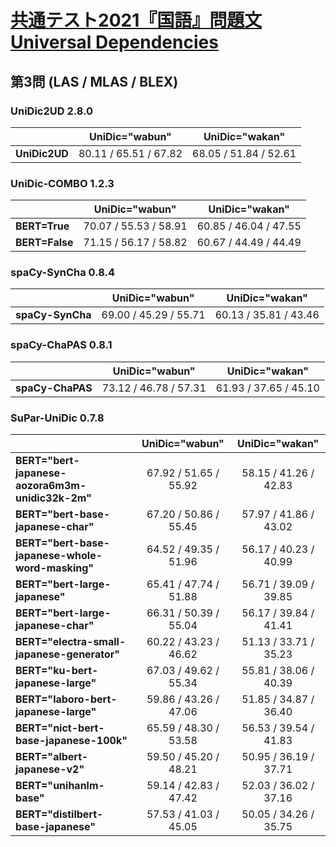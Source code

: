 [共通テスト2021『国語』問題文Universal Dependencies](https://github.com/KoichiYasuoka/UD-KyotsuTest2021Kokugo)
====

## 第3問 (LAS / MLAS / BLEX)

### UniDic2UD 2.8.0

|   |UniDic="wabun"|UniDic="wakan"|
|---|:------------:|:------------:|
|**UniDic2UD**|80.11 / 65.51 / 67.82|68.05 / 51.84 / 52.61|

### UniDic-COMBO 1.2.3

|   |UniDic="wabun"|UniDic="wakan"|
|---|:------------:|:------------:|
|**BERT=True** |70.07 / 55.53 / 58.91|60.85 / 46.04 / 47.55|
|**BERT=False**|71.15 / 56.17 / 58.82|60.67 / 44.49 / 44.49|

### spaCy-SynCha 0.8.4

|   |UniDic="wabun"|UniDic="wakan"|
|---|:------------:|:------------:|
|**spaCy-SynCha**|69.00 / 45.29 / 55.71|60.13 / 35.81 / 43.46|

### spaCy-ChaPAS 0.8.1

|   |UniDic="wabun"|UniDic="wakan"|
|---|:------------:|:------------:|
|**spaCy-ChaPAS**|73.12 / 46.78 / 57.31|61.93 / 37.65 / 45.10|

### SuPar-UniDic 0.7.8

|   |UniDic="wabun"|UniDic="wakan"|
|---|:------------:|:------------:|
|**BERT="bert-japanese-aozora6m3m-unidic32k-2m"**|67.92 / 51.65 / 55.92|58.15 / 41.26 / 42.83|
|**BERT="bert-base-japanese-char"**|67.20 / 50.86 / 55.45|57.97 / 41.86 / 43.02|
|**BERT="bert-base-japanese-whole-word-masking"**|64.52 / 49.35 / 51.96|56.17 / 40.23 / 40.99|
|**BERT="bert-large-japanese"**|65.41 / 47.74 / 51.88|56.71 / 39.09 / 39.85|
|**BERT="bert-large-japanese-char"**|66.31 / 50.39 / 55.04|56.17 / 39.84 / 41.41|
|**BERT="electra-small-japanese-generator"**|60.22 / 43.23 / 46.62|51.13 / 33.71 / 35.23|
|**BERT="ku-bert-japanese-large"**|67.03 / 49.62 / 55.34|55.81 / 38.06 / 40.39|
|**BERT="laboro-bert-japanese-large"**|59.86 / 43.26 / 47.06|51.85 / 34.87 / 36.40|
|**BERT="nict-bert-base-japanese-100k"**|65.59 / 48.30 / 53.58|56.53 / 39.54 / 41.83|
|**BERT="albert-japanese-v2"**|59.50 / 45.20 / 48.21|50.95 / 36.19 / 37.71|
|**BERT="unihanlm-base"**|59.14 / 42.83 / 47.42|52.03 / 36.02 / 37.16|
|**BERT="distilbert-base-japanese"**|57.53 / 41.03 / 45.05|50.05 / 34.26 / 35.75|

